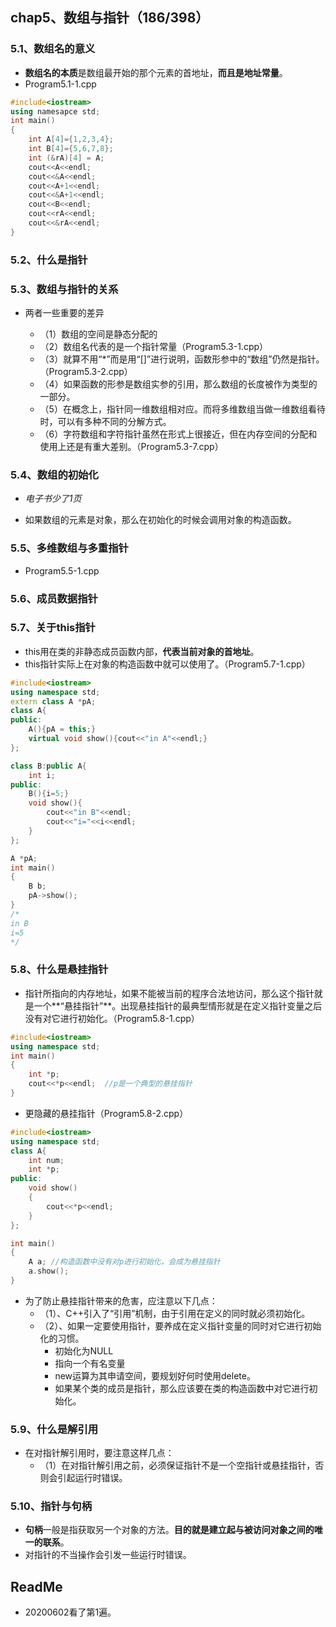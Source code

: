 ## chap5、数组与指针（186/398）

### 5.1、数组名的意义

+ **数组名的本质**是数组最开始的那个元素的首地址，**而且是地址常量**。
+ Program5.1-1.cpp

```cpp
#include<iostream>
using namesapce std;
int main()
{
    int A[4]={1,2,3,4};
    int B[4]={5,6,7,8};
    int (&rA)[4] = A;
    cout<<A<<endl;
    cout<<&A<<endl;
    cout<<A+1<<endl;
    cout<<&A+1<<endl;
    cout<<B<<endl;
    cout<<rA<<endl;
    cout<<&rA<<endl;
}
```

### 5.2、什么是指针

### 5.3、数组与指针的关系

+ 两者一些重要的差异

  + （1）数组的空间是静态分配的
  + （2）数组名代表的是一个指针常量（Program5.3-1.cpp）
  + （3）就算不用“*”而是用“[]”进行说明，函数形参中的“数组”仍然是指针。（Program5.3-2.cpp）
  + （4）如果函数的形参是数组实参的引用，那么数组的长度被作为类型的一部分。
  + （5）在概念上，指针同一维数组相对应。而将多维数组当做一维数组看待时，可以有多种不同的分解方式。
  + （6）字符数组和字符指针虽然在形式上很接近，但在内存空间的分配和使用上还是有重大差别。（Program5.3-7.cpp）

### 5.4、数组的初始化

  + *电子书少了1页*

  + 如果数组的元素是对象，那么在初始化的时候会调用对象的构造函数。

### 5.5、多维数组与多重指针

  + Program5.5-1.cpp

### 5.6、成员数据指针

### 5.7、关于this指针

  + this用在类的非静态成员函数内部，**代表当前对象的首地址**。
  + this指针实际上在对象的构造函数中就可以使用了。（Program5.7-1.cpp）

  ```cpp
  #include<iostream>
  using namespace std;
  extern class A *pA;
  class A{
  public:
      A(){pA = this;}
      virtual void show(){cout<<"in A"<<endl;}
  };
  
  class B:public A{
      int i;
  public:
      B(){i=5;}
      void show(){
          cout<<"in B"<<endl;
          cout<<"i="<<i<<endl;
      }
  };
  
  A *pA;
  int main()
  {
      B b;
      pA->show();
  }
  /*
  in B
  i=5
  */
  ```

### 5.8、什么是悬挂指针

+ 指针所指向的内存地址，如果不能被当前的程序合法地访问，那么这个指针就是一个**“悬挂指针”**。出现悬挂指针的最典型情形就是在定义指针变量之后没有对它进行初始化。（Program5.8-1.cpp）

```cpp
#include<iostream>
using namespace std;
int main()
{
    int *p;
    cout<<*p<<endl;  //p是一个典型的悬挂指针
}
```

+ 更隐藏的悬挂指针（Program5.8-2.cpp）

```cpp
#include<iostream>
using namespace std;
class A{
    int num;
    int *p;
public:
    void show()
    {
        cout<<*p<<endl;
    }
};

int main()
{
    A a; //构造函数中没有对p进行初始化，会成为悬挂指针
    a.show();
}
```

+ 为了防止悬挂指针带来的危害，应注意以下几点：
  + （1）、C++引入了“引用”机制，由于引用在定义的同时就必须初始化。
  + （2）、如果一定要使用指针，要养成在定义指针变量的同时对它进行初始化的习惯。
    + 初始化为NULL
    + 指向一个有名变量
    + new运算为其申请空间，要规划好何时使用delete。
    + 如果某个类的成员是指针，那么应该要在类的构造函数中对它进行初始化。

### 5.9、什么是解引用

+ 在对指针解引用时，要注意这样几点：
  + （1）在对指针解引用之前，必须保证指针不是一个空指针或悬挂指针，否则会引起运行时错误。

### 5.10、指针与句柄

+ **句柄**一般是指获取另一个对象的方法。**目的就是建立起与被访问对象之间的唯一的联系**。
+ 对指针的不当操作会引发一些运行时错误。

## ReadMe

+ 20200602看了第1遍。